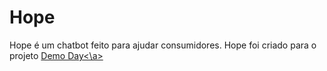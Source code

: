 # Hope
 
Hope é um chatbot feito para ajudar consumidores.
Hope foi criado para o projeto <a href="https://github.com/BrunoCostaPrado/DEMODAYG7">Demo Day<\a>
